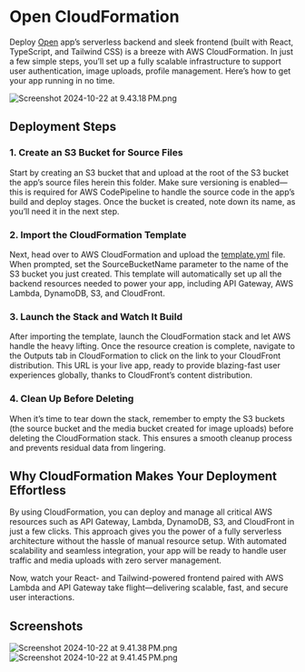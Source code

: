 # Open CloudFormation

Deploy [Open](https://github.com/longbowou/open-frontend) app’s serverless backend and sleek frontend (built with React,
TypeScript, and Tailwind CSS) is a breeze
with AWS CloudFormation. In just a few simple steps, you’ll set up a fully scalable infrastructure to support user
authentication, image uploads, profile management. Here’s how to get your app running in no time.

![Screenshot 2024-10-22 at 9.43.18 PM.png](screenshots/cloudformation/Screenshot%202024-10-22%20at%209.43.18%E2%80%AFPM.png)

## Deployment Steps

### 1. Create an S3 Bucket for Source Files

Start by creating an S3 bucket that and upload at the root of the S3 bucket the app’s source files herein this folder.
Make sure versioning is enabled—this is required for AWS CodePipeline to handle the source code in the app’s build and
deploy stages. Once the bucket is created, note down its name, as you’ll need it in the next step.

### 2. Import the CloudFormation Template

Next, head over to AWS CloudFormation and upload the [template.yml](template.yml) file. When prompted, set the
SourceBucketName parameter to the name of the S3 bucket you just created. This template will automatically set up all
the backend resources needed to power your app, including API Gateway, AWS Lambda, DynamoDB, S3, and CloudFront.

### 3. Launch the Stack and Watch It Build

After importing the template, launch the CloudFormation stack and let AWS handle the heavy lifting. Once the resource
creation is complete, navigate to the Outputs tab in CloudFormation to click on the link to your CloudFront
distribution.
This URL is your live app, ready to provide blazing-fast user experiences globally, thanks to CloudFront’s content
distribution.

### 4. Clean Up Before Deleting

When it’s time to tear down the stack, remember to empty the S3 buckets (the source bucket and the media bucket
created for image uploads) before deleting the CloudFormation stack. This ensures a smooth cleanup process and
prevents residual data from lingering.

## Why CloudFormation Makes Your Deployment Effortless

By using CloudFormation, you can deploy and manage all critical AWS resources such as API Gateway, Lambda, DynamoDB, S3,
and CloudFront in just a few clicks. This approach gives you the power of a fully serverless architecture without the
hassle of manual resource setup. With automated scalability and seamless integration, your app will be ready to handle
user traffic and media uploads with zero server management.

Now, watch your React- and Tailwind-powered frontend paired with AWS Lambda and API Gateway take flight—delivering
scalable, fast, and secure user interactions.

## Screenshots

![Screenshot 2024-10-22 at 9.41.38 PM.png](screenshots/cloudformation/Screenshot%202024-10-22%20at%209.41.38%E2%80%AFPM.png)
![Screenshot 2024-10-22 at 9.41.45 PM.png](screenshots/cloudformation/Screenshot%202024-10-22%20at%209.41.45%E2%80%AFPM.png)
